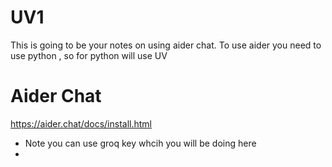 # UV1 

This is going to be your notes on using aider chat. To use aider you need to use python , so for python will use UV 

# Aider Chat 

https://aider.chat/docs/install.html
- Note you can use groq key whcih you will be doing here 
- 